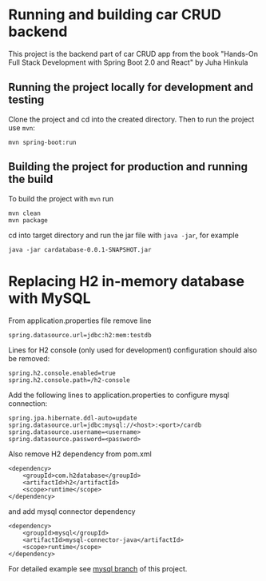 # Running and building car CRUD backend

This project is the backend part of car CRUD app from the book "Hands-On Full Stack Development with Spring Boot 2.0 and React" by Juha Hinkula

## Running the project locally for development and testing

Clone the project and cd into the created directory. Then to run the project use ```mvn```:

```
mvn spring-boot:run
```

## Building the project for production and running the build

To build the project with ```mvn``` run

```
mvn clean
mvn package
```

cd into target directory and run the jar file with ```java -jar```, for example

```
java -jar cardatabase-0.0.1-SNAPSHOT.jar
```


# Replacing H2 in-memory database with MySQL

From application.properties file remove line

```
spring.datasource.url=jdbc:h2:mem:testdb
```

Lines for H2 console (only used for development) configuration should also be removed:

```
spring.h2.console.enabled=true
spring.h2.console.path=/h2-console
```

Add the following lines to application.properties to configure mysql connection:

```
spring.jpa.hibernate.ddl-auto=update
spring.datasource.url=jdbc:mysql://<host>:<port>/cardb
spring.datasource.username=<username>
spring.datasource.password=<password>
```
Also remove H2 dependency from pom.xml

```
<dependency>
    <groupId>com.h2database</groupId>
    <artifactId>h2</artifactId>
    <scope>runtime</scope>
</dependency>
```

and add mysql connector dependency

```
<dependency>
    <groupId>mysql</groupId>
    <artifactId>mysql-connector-java</artifactId>
    <scope>runtime</scope>
</dependency>
```

For detailed example see 
[mysql branch](https://github.com/ToniVrdoljak/car-CRUD-backend/tree/feature/mysql-db) of this project.
